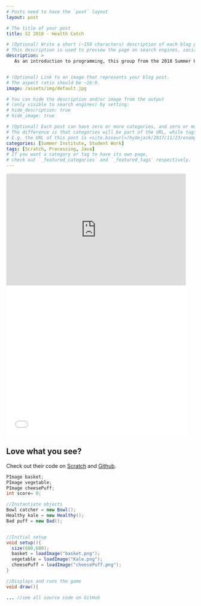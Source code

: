 ```yaml
---
# Posts need to have the `post` layout
layout: post

# The title of your post
title: SI 2018 - Health Catch

# (Optional) Write a short (~150 characters) description of each blog post.
# This description is used to preview the page on search engines, social media, etc.
description: >
   As an introduction to programming, this group from the 2018 Summer Honors Institute @ LIU developed a game to encourage healthy eating.


# (Optional) Link to an image that represents your blog post.
# The aspect ratio should be ~16:9.
image: /assets/img/default.jpg

# You can hide the description and/or image from the output
# (only visible to search engines) by setting:
# hide_description: true
# hide_image: true

# (Optional) Each post can have zero or more categories, and zero or more tags.
# The difference is that categories will be part of the URL, while tags will not.
# E.g. the URL of this post is <site.baseurl>/hydejack/2017/11/23/example-content/
categories: [Summer Institute, Student Work]
tags: [Scratch, Processing, Java]
# If you want a category or tag to have its own page,
# check out `_featured_categories` and `_featured_tags` respectively.
---
```


<iframe src="https://docs.google.com/presentation/d/e/2PACX-1vQQPyCJbRo1sxGaiUJ5WxURLNphFq6UC2fnMWK-XHIhv-qc92OoYqz4naFzolucencHWJYwsO5k6w9J/embed?start=false&loop=false&delayms=3000" frameborder="0" width="480" height="299" allowfullscreen="true" mozallowfullscreen="true" webkitallowfullscreen="true"></iframe>

<iframe allowtransparency="true" width="485" height="402" src="//scratch.mit.edu/projects/embed/236643230/?autostart=false" frameborder="0" allowfullscreen></iframe>
    
## Love what you see?

Check out their code on [Scratch](https://scratch.mit.edu/projects/236643230/) and [Github](https://github.com/DanielGelfand/HealthCatch).

```java
PImage basket;
PImage vegetable;
PImage cheesePuff;
int score= 0;

//Instantiate objects
Bowl catcher = new Bowl();
Healthy kale = new Healthy();
Bad puff = new Bad();


//Initial setup
void setup(){
  size(600,600);
  basket = loadImage("basket.png");
  vegetable = loadImage("Kale.png");
  cheesePuff = loadImage("cheesePuff.png");
}

//Displays and runs the game
void draw(){

... //see all source code on GitHub
```